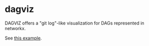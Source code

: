 # dagviz
DAGVIZ offers a "git log"-like visualization for DAGs represented in networkx.

See [this example](DAG%20examples.html).